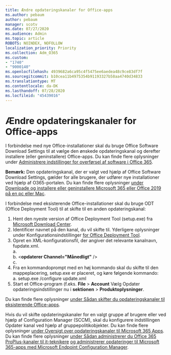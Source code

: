 ```yaml
---
title: Ændre opdateringskanaler for Office-apps
ms.author: pebaum
author: pebaum
manager: scotv
ms.date: 07/27/2020
ms.audience: Admin
ms.topic: article
ROBOTS: NOINDEX, NOFOLLOW
localization_priority: Priority
ms.collection: Adm_O365
ms.custom:
- "1740"
- "9000140"
ms.openlocfilehash: 4939682a6ca95c4f5475ee6aedea48c9ce83df7f
ms.sourcegitcommit: b10cea11b4975354b91193327b58aa4740d34833
ms.translationtype: MT
ms.contentlocale: da-DK
ms.lasthandoff: 07/28/2020
ms.locfileid: "45439016"
---
```

# <a name="change-update-channels-for-office-apps"></a>Ændre opdateringskanaler for Office-apps

I forbindelse med nye Office-installationer skal du bruge Office Software Download Settings til at vælge den ønskede opdateringskanal og derefter installere (eller geninstallere) Office-apps. Du kan finde flere oplysninger under [Administrere indstillinger for overførsel af software i Office 365](https://docs.microsoft.com/deployoffice/manage-software-download-settings-office-365). 

**Bemærk:** Den opdateringskanal, der er valgt ved hjælp af Office Software Download Settings, gælder for alle brugere, der udfører nye installationer ved hjælp af O365-portalen. Du kan finde flere oplysninger [under Downloade og installere eller geninstallere Microsoft 365 eller Office 2019 på en pc eller Mac](https://support.microsoft.com/office/download-and-install-or-reinstall-microsoft-365-or-office-2019-on-a-pc-or-mac-4414eaaf-0478-48be-9c42-23adc4716658).   

I forbindelse med eksisterende Office-installationer skal du bruge ODT (Office Deployment Tool) til at skifte til en anden opdateringskanal:  

1. Hent den nyeste version af Office Deployment Tool (setup.exe) fra [Microsoft Download Center](https://go.microsoft.com/fwlink/p/?LinkID=626065).
2. Identificer navnet på den kanal, du vil skifte til. Yderligere oplysninger under Konfigurationsindstillinger [for Office Deployment Tool](https://docs.microsoft.com/DeployOffice/configuration-options-for-the-office-2016-deployment-tool#channel-attribute-part-of-add-element).
3. Opret en XML-konfigurationsfil, der angiver det relevante kanalnavn, fupdate.xml.  
    a. <Configuration>  
    b. <**opdaterer Channel="Månedligt"** />  
    c. </Configuration>
4. Fra en kommandoprompt med en høj kommando skal du skifte til den mappeplacering, setup.exe er placeret, og køre følgende kommando:  
    a. setup.exe /configure update.xml
5. Start et Office-program (f.eks. **File**  >  **Account** Vælg Opdater opdateringsindstillinger nu i **sektionen**  >  **Produktoplysninger**.

Du kan finde flere oplysninger [under Sådan skifter du opdateringskanaler til eksisterende Office-apps](https://support.microsoft.com/help/3185078/how-to-switch-from-semi-annual-channel-to-monthly-channel). 

Hvis du vil skifte opdateringskanaler for en valgt gruppe af brugere eller ved hjælp af Configuration Manager (SCCM), skal du konfigurere indstillingen Opdater kanal ved hjælp af gruppepolitikobjekter. Du kan finde flere oplysninger [under Oversigt over opdateringskanaler til Microsoft 365 Apps](https://docs.microsoft.com/deployoffice/overview-update-channels#group-policy). Du kan finde flere oplysninger [under Sådan administrerer du Office 365 ProPlus-kanaler til it-teknikere](https://techcommunity.microsoft.com/t5/office-365-blog/how-to-manage-office-365-proplus-channels-for-it-pros/ba-p/795813) [og administrerer opdateringer til Microsoft 365-apps med Microsoft Endpoint Configuration Manager](https://docs.microsoft.com/deployoffice/manage-microsoft-365-apps-updates-configuration-manager).